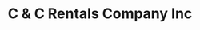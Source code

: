 ---
title: "C & C Rentals Company Inc"
url: /fort-payne/c-and-c-rentals-company-inc/
shop: motorcycle
---